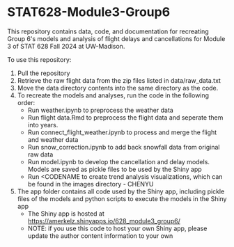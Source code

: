 # STAT628-Module3-Group6
This repository contains data, code, and documentation for recreating Group 6's models and analysis of flight delays and cancellations for Module 3 of STAT 628 Fall 2024 at UW-Madison.

To use this repository:
1. Pull the repository
2. Retrieve the raw flight data from the zip files listed in data/raw_data.txt
3. Move the data directory contents into the same directory as the code.
4. To recreate the models and analyses, run the code in the following order:
    - Run weather.ipynb to preprocess the weather data
    - Run flight data.Rmd to preprocess the flight data and seperate them into years.
    - Run connect_flight_weather.ipynb to process and merge the flight and weather data
    - Run snow_correction.ipynb to add back snowfall data from original raw data
    - Run model.ipynb to develop the cancellation and delay models. Models are saved as pickle files to be used by the Shiny app
    - Run <CODENAME to create trend analysis visualizations, which can be found in the images directory - CHENYU
5. The app folder contains all code used by the Shiny app, including pickle files of the models and python scripts to execute the models in the Shiny app
    - The Shiny app is hosted at https://amerkelz.shinyapps.io/628_module3_group6/
    - NOTE: if you use this code to host your own Shiny app, please update the author content information to your own


    
   
